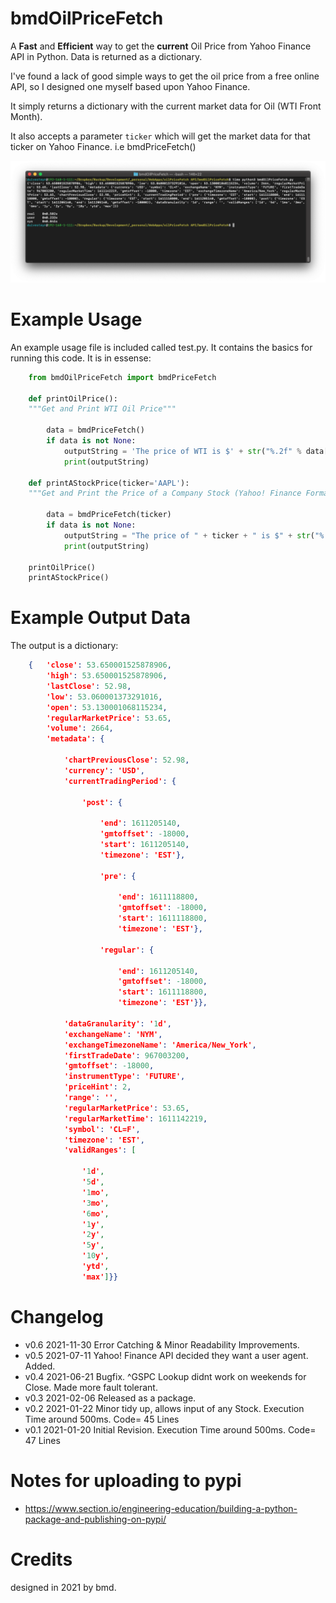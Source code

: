 # bmdOilPriceFetch

A **Fast** and **Efficient** way to get the **current** Oil Price from Yahoo Finance API in Python. Data is returned as a dictionary. 

I've found a lack of good simple ways to get the oil price from a free online API, so I designed one myself based upon Yahoo Finance. 

It simply returns a dictionary with the current market data for Oil (WTI Front Month).

It also accepts a parameter <code>ticker</code> which will get the market data for that ticker on Yahoo Finance. i.e bmdPriceFetch() 

![](https://github.com/duivesteyn/bmdOilPriceFetch/raw/main/screenshot.png)


# Example Usage
An example usage file is included called test.py. It contains the basics for running this code. It is in essense: 
```py
    from bmdOilPriceFetch import bmdPriceFetch

    def printOilPrice():
    """Get and Print WTI Oil Price"""

        data = bmdPriceFetch()
        if data is not None:
            outputString = 'The price of WTI is $' + str("%.2f" % data['regularMarketPrice'])
            print(outputString)

    def printAStockPrice(ticker='AAPL'):
    """Get and Print the Price of a Company Stock (Yahoo! Finance Format)"""

        data = bmdPriceFetch(ticker)
        if data is not None:
            outputString = "The price of " + ticker + " is $" + str("%.2f" % data['regularMarketPrice'])
            print(outputString)

    printOilPrice()
    printAStockPrice()
```

# Example Output Data
The output is a dictionary:
```json
    {   'close': 53.650001525878906, 
        'high': 53.650001525878906, 
        'lastClose': 52.98, 
        'low': 53.060001373291016,
        'open': 53.130001068115234,
        'regularMarketPrice': 53.65,
        'volume': 2664,
        'metadata': {

            'chartPreviousClose': 52.98,
            'currency': 'USD',
            'currentTradingPeriod': {

                'post': {

                    'end': 1611205140,
                    'gmtoffset': -18000,
                    'start': 1611205140,
                    'timezone': 'EST'},

                    'pre': {

                        'end': 1611118800,
                        'gmtoffset': -18000,
                        'start': 1611118800,
                        'timezone': 'EST'},

                    'regular': {

                        'end': 1611205140,
                        'gmtoffset': -18000,
                        'start': 1611118800,
                        'timezone': 'EST'}},

            'dataGranularity': '1d',
            'exchangeName': 'NYM',
            'exchangeTimezoneName': 'America/New_York',
            'firstTradeDate': 967003200,
            'gmtoffset': -18000,
            'instrumentType': 'FUTURE',
            'priceHint': 2,
            'range': '',
            'regularMarketPrice': 53.65,
            'regularMarketTime': 1611142219,
            'symbol': 'CL=F',
            'timezone': 'EST',
            'validRanges': [

                '1d',
                '5d',
                '1mo',
                '3mo',
                '6mo',
                '1y',
                '2y',
                '5y',
                '10y',
                'ytd',
                'max']}}
```

# Changelog

* v0.6  2021-11-30  Error Catching & Minor Readability Improvements.
* v0.5  2021-07-11  Yahoo! Finance API decided they want a user agent. Added.
* v0.4  2021-06-21  Bugfix. ^GSPC Lookup didnt work on weekends for Close. Made more fault tolerant.
* v0.3  2021-02-06  Released as a package.
* v0.2  2021-01-22  Minor tidy up, allows input of any Stock. Execution Time around 500ms. Code= 45 Lines
* v0.1  2021-01-20  Initial Revision. Execution Time around 500ms. Code= 47 Lines

# Notes for uploading to pypi
* https://www.section.io/engineering-education/building-a-python-package-and-publishing-on-pypi/

# Credits

designed in 2021 by bmd.